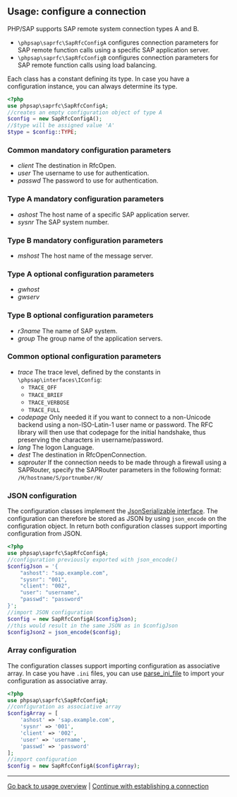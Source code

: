 ## Usage: configure a connection

PHP/SAP supports SAP remote system connection types A and B.

* `\phpsap\saprfc\SapRfcConfigA` configures connection parameters for SAP
  remote function calls using a specific SAP application server.
* `\phpsap\saprfc\SapRfcConfigB` configures connection parameters for SAP
  remote function calls using load balancing.

Each class has a constant defining its type. In case you have a configuration
 instance, you can always determine its type.

```php
<?php
use phpsap\saprfc\SapRfcConfigA;
//creates an empty configuration object of type A
$config = new SapRfcConfigA();
//$type will be assigned value 'A'
$type = $config::TYPE;
```

### Common mandatory configuration parameters

* _client_ The destination in RfcOpen.
* _user_ The username to use for authentication.
* _passwd_ The password to use for authentication.

### Type A mandatory configuration parameters

* _ashost_ The host name of a specific SAP application server.
* _sysnr_ The SAP system number.

### Type B mandatory configuration parameters

* _mshost_ The host name of the message server.

### Type A optional configuration parameters

* _gwhost_
* _gwserv_

### Type B optional configuration parameters

* _r3name_ The name of SAP system.
* _group_ The group name of the application servers.

### Common optional configuration parameters

* _trace_ The trace level, defined by the constants in
  `\phpsap\interfaces\IConfig`:
    - `TRACE_OFF`
    - `TRACE_BRIEF`
    - `TRACE_VERBOSE`
    - `TRACE_FULL`
* _codepage_ Only needed it if you want to connect to a non-Unicode backend
  using a non-ISO-Latin-1 user name or password. The RFC library will then use
  that codepage for the initial handshake, thus preserving the characters in
  username/password.
* _lang_ The logon Language.
* _dest_ The destination in RfcOpenConnection.
* _saprouter_ If the connection needs to be made through a firewall using a
  SAPRouter, specify the SAPRouter parameters in the following format:
  `/H/hostname/S/portnumber/H/`

### JSON configuration

The configuration classes implement the
 [JsonSerializable interface][jsonserializable]. The configuration can
 therefore be stored as JSON by using `json_encode` on the configuration
 object. In return both configuration classes support importing configuration
 from JSON.

```php
<?php
use phpsap\saprfc\SapRfcConfigA;
//configuration previously exported with json_encode()
$configJson = '{
    "ashost": "sap.example.com",
    "sysnr": "001",
    "client": "002",
    "user": "username",
    "passwd": "password"
}';
//import JSON configuration
$config = new SapRfcConfigA($configJson);
//this would result in the same JSON as in $configJson
$configJson2 = json_encode($config);
```

### Array configuration

The configuration classes support importing configuration as associative array.
 In case you have `.ini` files, you can use [parse_ini_file][parse_ini_file] to
 import your configuration as associative array.

```php
<?php
use phpsap\saprfc\SapRfcConfigA;
//configuration as associative array
$configArray = [
    'ashost' => 'sap.example.com',
    'sysnr' => '001',
    'client' => '002',
    'user' => 'username',
    'passwd' => 'password'
];
//import configuration
$config = new SapRfcConfigA($configArray);
```

---

[Go back to usage overview](usage)
 | [Continue with establishing a connection](saprfc-connection)

[jsonserializable]: http://php.net/manual/en/class.jsonserializable.php
[parse_ini_file]: http://php.net/manual/de/function.parse-ini-file.php
